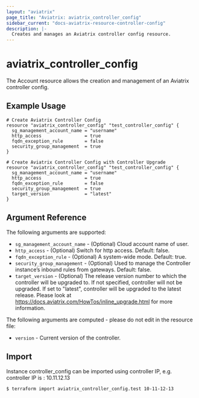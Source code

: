 ```yaml
---
layout: "aviatrix"
page_title: "Aviatrix: aviatrix_controller_config"
sidebar_current: "docs-aviatrix-resource-controller-config"
description: |-
  Creates and manages an Aviatrix controller config resource.
---
```


# aviatrix_controller_config

The Account resource allows the creation and management of an Aviatrix controller config.

## Example Usage

```hcl
# Create Aviatrix Controller Config
resource "aviatrix_controller_config" "test_controller_config" {
  sg_management_account_name = "username"
  http_access                = true
  fqdn_exception_rule        = false
  security_group_management  = true
}
```

```hcl
# Create Aviatrix Controller Config with Controller Upgrade
resource "aviatrix_controller_config" "test_controller_config" {
  sg_management_account_name = "username"
  http_access                = true
  fqdn_exception_rule        = false
  security_group_management  = true
  target_version             = "latest"
}
```

## Argument Reference

The following arguments are supported:

* `sg_management_account_name` - (Optional) Cloud account name of user.
* `http_access` - (Optional) Switch for http access. Default: false.
* `fqdn_exception_rule` - (Optional) A system-wide mode. Default: true.
* `security_group_management` - (Optional) Used to manage the Controller instance’s inbound rules from gateways. Default: false.
* `target_version` - (Optional) The release version number to which the controller will be upgraded to. If not specified, controller will not be upgraded. If set to "latest", controller will be upgraded to the latest release. Please look at https://docs.aviatrix.com/HowTos/inline_upgrade.html for more information.

The following arguments are computed - please do not edit in the resource file:

* `version` - Current version of the controller.

## Import

Instance controller_config can be imported using controller IP, e.g. controller IP is : 10.11.12.13

```
$ terraform import aviatrix_controller_config.test 10-11-12-13
```